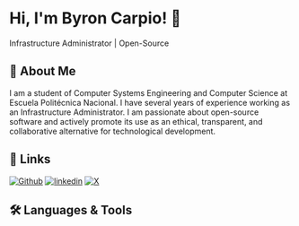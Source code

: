 
# Hi, I'm Byron Carpio! 👋

Infrastructure Administrator | Open-Source 

## 🚀 About Me

I am a student of Computer Systems Engineering and Computer Science at Escuela Politécnica Nacional. I have several years of experience working as an Infrastructure Administrator. I am passionate about open-source software and actively promote its use as an ethical, transparent, and collaborative alternative for technological development.


## 🔗 Links

[![Github](https://img.shields.io/badge/GitHub-100000?style=for-the-badge&logo=github&logoColor=white)](https://github.com/bcarpio16)
[![linkedin](https://img.shields.io/badge/linkedin-0A66C2?style=for-the-badge&logo=linkedin&logoColor=white)](https://www.linkedin.com/in/carpiobyron)
[![X](https://img.shields.io/badge/twitter-1DA1F2?style=for-the-badge&logo=twitter&logoColor=white)](https://twitter.com/)

## 🛠 Languages & Tools
